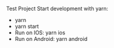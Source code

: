 Test Project
Start development with yarn:
- yarn
- yarn start
- Run on IOS: yarn ios
- Run on Android: yarn android
